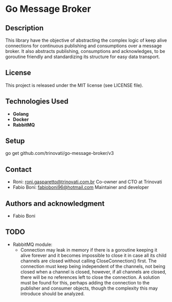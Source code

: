 
# Go Message Broker
## Description
This library have the objective of abstracting the complex logic of keep alive connections for continuous publishing and consumptions over a message broker.
It also abstracts publishing, consumptions and acknowledges, to be goroutine friendly and standardizing its structure for easy data transport.

## License
This project is released under the MIT license (see LICENSE file).

## **Technologies Used**  
- **Golang**
- **Docker**
- **RabbitMQ**

## **Setup**
go get github.com/trinovati/go-message-broker/v3

## Contact
* Roni:       roni.gasparetto@trinovati.com.br    Co-owner and CTO at Trinovati
* Fabio Boni: fabioboni96@hotmail.com             Maintainer and developer

## Authors and acknowledgment
* Fabio Boni

## **TODO**
* RabbitMQ module:
  - Connection may leak in memory if there is a goroutine keeping it alive forever and it becomes impossible to close it in case all its child channels are closed without calling CloseConnection() first.
  The connection must keep being independent of the channels, not being closed when a channel is closed, however, if all channels are closed, there will be no references left to close the connection. A solution must be found for this, perhaps adding the connection to the publisher and consumer objects, though the complexity this may introduce should be analyzed.

